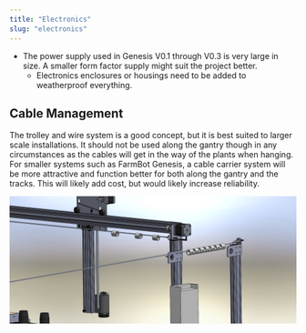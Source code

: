 ```yaml
---
title: "Electronics"
slug: "electronics"
---
```


* The power supply used in Genesis V0.1 through V0.3 is very large in size. A smaller form factor supply might suit the project better.
  * Electronics enclosures or housings need to be added to weatherproof everything.

## Cable Management
The trolley and wire system is a good concept, but it is best suited to larger scale installations. It should not be used along the gantry though in any circumstances as the cables will get in the way of the plants when hanging. For smaller systems such as FarmBot Genesis, a cable carrier system will be more attractive and function better for both along the gantry and the tracks. This will likely add cost, but would likely increase reliability.

![Cable_Carrier_1.jpg](_images/Cable_Carrier_1.jpg)

